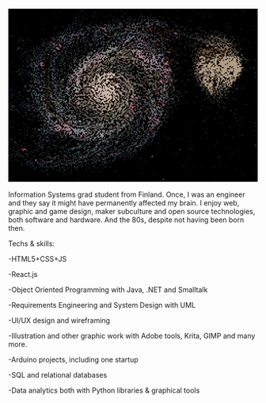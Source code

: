 ![Galaxy from Andromeda](https://github.com/TheLaari/Andromeda/blob/master/Andromeda/Content/galaksi.png)

Information Systems grad student from Finland. Once, I was an engineer and they say it might have permanently affected my brain.
I enjoy web, graphic and game design, maker subculture and open source technologies, both software and hardware. And the 80s, despite not having been born then.

Techs & skills:

-HTML5+CSS+JS

-React.js

-Object Oriented Programming with Java, .NET and Smalltalk

-Requirements Engineering and System Design with UML

-UI/UX design and wireframing

-Illustration and other graphic work with Adobe tools, Krita, GIMP and many more.

-Arduino projects, including one startup

-SQL and relational databases

-Data analytics both with Python libraries & graphical tools
